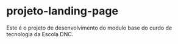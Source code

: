 # projeto-landing-page
Este é o projeto de desenvolvimento do modulo base do curdo de tecnologia da Escola DNC.
